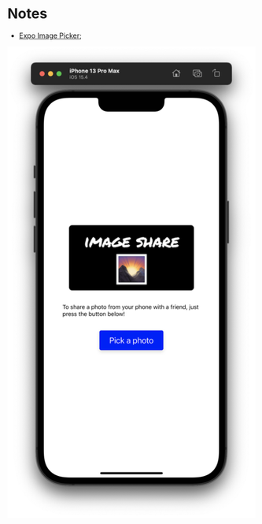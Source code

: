 # Notes

- [Expo Image Picker](https://docs.expo.io/versions/latest/sdk/imagepicker/);

![](./.readme/demo.png)
